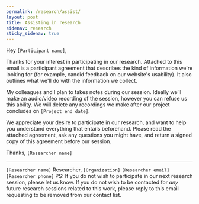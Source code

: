```yaml
---
permalink: /research/assist/
layout: post
title: Assisting in research
sidenav: research
sticky_sidenav: true
---
```


Hey `[Participant name]`,

Thanks for your interest in participating in our research. Attached to this email is a participant agreement that describes the kind of information we're looking for (for example, candid feedback on our website's usability). It also outlines what we'll do with the information we collect.

My colleagues and I plan to takes notes during our session. Ideally we’ll make an audio/video recording of the session, however you can refuse us this ability. We will delete any recordings we make after our project concludes on `[Project end date]`.

We appreciate your desire to participate in our research, and want to help you understand everything that entails beforehand. Please read the attached agreement, ask any questions you might have, and return a signed copy of this agreement before our session.

Thanks,
`[Researcher name]`

---

`[Researcher name]`
Researcher, `[Organization]`
`[Researcher email]`
`[Researcher phone]`
PS: If you do not wish to participate in our next research session, please let us know. If you do not wish to be contacted for *any* future research sessions related to this work, please reply to this email requesting to be removed from our contact list.